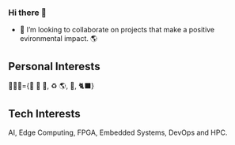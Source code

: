 ### Hi there 👋

<!--
**libii/libii** is a ✨ _special_ ✨ repository because its `README.md` (this file) appears on your GitHub profile.

Here are some ideas to get you started:

- 🔭 I’m currently working on ...
- 🌱 I’m currently learning ...
- 👯 I’m looking to collaborate on ...
- 🤔 I’m looking for help with ...
- 💬 Ask me about ...
- 📫 How to reach me: ...
- 😄 Pronouns: ...
- ⚡ Fun fact: ...
-->

- 👯 I’m looking to collaborate on projects that make a positive evironmental impact. 🌎

## Personal Interests
🧑🏻‍💻={🚀 🌌 🔭, ♻️ 🌎, 🎨, 🐈‍⬛} 

## Tech Interests
AI, Edge Computing, FPGA, Embedded Systems, DevOps and HPC.
